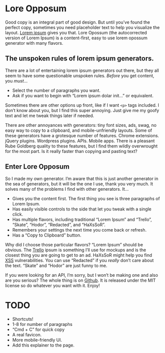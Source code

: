 # Lore Opposum

Good copy is an integral part of good design. But until you’ve found the perfect copy, sometimes you need placeholder text to help you visualize the layout. [Lorem ipsum](http://en.wikipedia.org/wiki/Lorem_ipsum) gives you that. Lore Opossum (the autocorrected version of Lorem Ipsum) is a content-first, easy to use lorem opossum generator with many flavors.

## The unspoken rules of lorem ipsum generators.

There are a lot of entertaining lorem ipsum generators out there, but they all seem to have some questionable unspoken rules. _Before_ you get content, you _must_…

- Select the number of paragraphs you want.
- Ask if you want to begin with “Lorem ipsum dolar init…” or equivalent.

Sometimes there are other options up front, like if I want `<p>` tags included. I don’t know about you, but I find this super annoying. Just give me my goofy text and let me tweak things later if needed.

There are other annoyances with generators: tiny font sizes, ads, swag, no easy way to copy to a clipboard, and mobile-unfriendly layouts. Some of these generators have a grotesque number of features. Chrome extensions. jQuery plugins. Wordpress plugins. APIs. Mobile apps. There is a pleasant Rube Goldberg quality to these features, but I find them wildly overwrought for the most part. Is it really faster than copying and pasting text?

## Enter Lore Opposum

So I made my own generator. I’m aware that this is just another generator in the sea of generators, but it will be the one I use, thank you very much. It solves many of the problems I find with other generators. It…

- Gives you the content first. The first thing you see is three paragraphs of Lorem Ipsum.
- Has easily visible controls to the side that let you tweak with a single click.
- Has multiple flavors, including traditional “Lorem Ipsum” and “Trello”, “Skate”, “Hodor”, “Redacted”, and “HaXsSoR”.
- Remembers your settings the next time you come back or refresh.
- Has a “Copy to Clipboard” button.

Why did I choose those particular flavors? “Lorem Ipsum” should be obvious. The [Trello](https://trello.com) ipsum is something I’ll use for mockups and is the closest thing you are going to get to an ad. HaXsSoR might help you find [XSS](http://en.wikipedia.org/wiki/Cross-site_scripting) vulnerabilities. You can use “Redacted” if you _really_ don’t care about the text. “Skate” and “Hodor” are just funny to me.

If you were looking for an API, I’m sorry, but I won’t be making one and also are you serious? The whole thing is on [Github](https://github.com/bobbygrace/lore-opossum). It is released under the MIT license so do whatever you want with it. Enjoy!

# TODO

- Shortcuts!
 - 1-8 for number of paragraphs
 - “Cmd + C” for quick copy
- A real favicon.
- More mobile-friendly UI.
- Add this explainer to the page.

